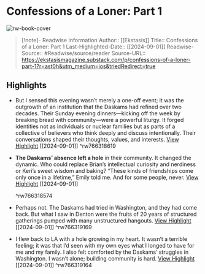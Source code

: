 # Confessions of a Loner: Part 1

![rw-book-cover](https://substackcdn.com/image/fetch/w_1200,h_600,c_fill,f_jpg,q_auto:good,fl_progressive:steep,g_auto/https%3A%2F%2Fsubstack-post-media.s3.amazonaws.com%2Fpublic%2Fimages%2F6df520c0-005b-4fb0-92fd-c35a0b7d6b76_1405x1800.jpeg)
>[!note]- Readwise Information
>Author:: [[Ekstasis]]
>Title:: Confessions of a Loner: Part 1
>Last-Highlighted-Date:: [[2024-09-01]]
>Readwise-Source:: #Readwise/source/reader
>Source-URL:: https://ekstasismagazine.substack.com/p/confessions-of-a-loner-part-1?r=ast0h&utm_medium=ios&triedRedirect=true

## Highlights
- But I sensed this evening wasn’t merely a one-off event; it was the outgrowth of an institution that the Daskams had refined over two decades. Their Sunday evening dinners—kicking off the week by breaking bread with community—were a powerful liturgy. It forged identities not as individuals or nuclear families but as parts of a collective of believers who think deeply and discuss intentionally. Their conversations shaped their thoughts, values, and interests. [View Highlight](https://read.readwise.io/read/01j6qs6dm8d897nw898bbfkj4g) [[2024-09-01]]
   ^rw766318619

- **The Daskams’ absence left a hole** in their community. It changed the dynamic. Who could replace Brian’s intellectual curiosity and nerdiness or Keri’s sweet wisdom and baking? “These kinds of friendships come only once in a lifetime,” Emily told me. And for some people, never. [View Highlight](https://read.readwise.io/read/01j6qs5sm2fpqhqnpp9pw8gnxc) [[2024-09-01]]
  
  ^rw766318574

- Perhaps not. The Daskams had tried in Washington, and they had come back. But what I saw in Denton were the fruits of 20 years of structured gatherings pumped with many unstructured hangouts. [View Highlight](https://read.readwise.io/read/01j6qsf1asw0m5rpmd7qq556zj) [[2024-09-01]]
   ^rw766319169

- I flew back to LA with a hole growing in my heart. It wasn’t a terrible feeling; it was that I’d seen with my own eyes what I longed to have for me and my family. I also felt comforted by the Daskams’ struggles in Washington. I wasn’t alone; building community is hard. [View Highlight](https://read.readwise.io/read/01j6qsetwm57c2jkt6s6zm45k4) [[2024-09-01]]
   ^rw766319164

